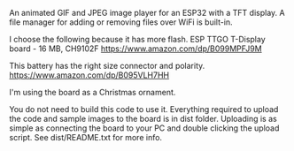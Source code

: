 An animated GIF and JPEG image player for an ESP32 with a TFT display.
A file manager for adding or removing files over WiFi is built-in. 

I choose the following because it has more flash.
ESP TTGO T-Display board - 16 MB, CH9102F
https://www.amazon.com/dp/B099MPFJ9M

This battery has the right size connector and polarity.
https://www.amazon.com/dp/B095VLH7HH

I'm using the board as a Christmas ornament.

You do not need to build this code to use it.
Everything required to upload the code and sample images to the board is in dist folder.
Uploading is as simple as connecting the board to your PC and double clicking the upload script.
See dist/README.txt for more info.



